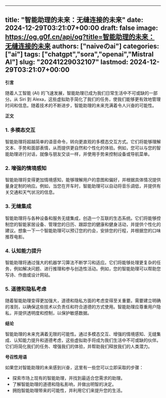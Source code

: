 
---
title: "智能助理的未来：无缝连接的未来"
date: 2024-12-29T03:21:07+00:00
draft: false
image: https://og.g0f.cn/api/og?title=智能助理的未来：无缝连接的未来
authors: ["naiveのai"]
categories: ["ai"]
tags: ["chatgpt","sora","openai","Mistral AI"]
slug: "20241229032107"
lastmod: 2024-12-29T03:21:07+00:00
---
**引言**

随着人工智能 (AI) 的飞速发展，智能助理已成为我们日常生活中不可或缺的一部分。从 Siri 到 Alexa，这些虚拟助手简化了我们的任务，使我们能够更有效地管理时间和信息。随着技术的不断进步，智能助理的未来充满着令人兴奋的可能性。

**正文**

### 1. 多模态交互

智能助理将超越简单的语音命令，转向更直观的多模态交互方式。它们将能够理解文本、手势和面部表情，从而提供更自然和个性化的体验。例如，您可以与您的智能助理进行对话，就像与朋友交谈一样，并使用手势来控制设备或导航菜单。

### 2. 增强的情境感知

智能助理将变得更加情境感知，能够理解用户的意图和偏好，并根据具体情况提供量身定制的响应。例如，当您在开车时，智能助理可以自动将音乐调低，并提供有关交通和天气状况的信息。

### 3. 无缝集成

智能助理将与各种设备和服务无缝集成，创造一个互联的生态系统。它们将能够控制您的智能家居设备、管理您的日历、跟踪您的健康和健身活动，并提供个性化的建议。想象一下一个智能助理可以预订您的约会，安排您的行程，并根据您的口味推荐电影。

### 4. 认知能力提升

智能助理将通过强大的机器学习算法不断学习和适应。它们将能够处理更复杂的任务，例如解决问题、进行推理和参与创造性活动。例如，您的智能助理可以帮助您写诗、作曲或设计网站。

### 5. 道德和隐私考虑

随着智能助理变得更加强大，道德和隐私方面的考虑变得至关重要。需要建立明确的准则，以确保这些技术以负责任和符合道德的方式使用。智能助理应尊重用户隐私，并提供透明度和控制，以保护敏感数据。

**结论**

智能助理的未来充满着无限的可能性。通过多模态交互、增强的情境感知、无缝集成、认知能力提升和道德考虑，这些虚拟助手将成为我们生活中不可或缺的伙伴。它们将简化我们的任务、增强我们的体验，并帮助我们释放我们的人类潜力。

**号召性用语**

如果您对智能助理的未来感到兴奋，这里有一些您可以立即采取的步骤：

* 探索市场上现有的智能助理，并找到最适合您需求的助理。
* 了解智能助理的道德和隐私影响，并做出明智的决定。
* 拥抱智能助理带来的可能性，并利用它们来提升您的生活。